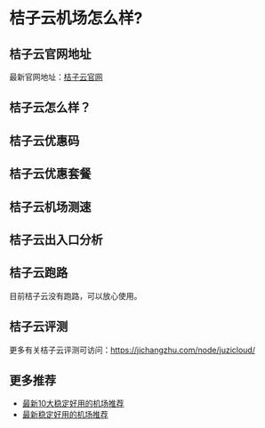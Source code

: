 # 桔子云机场怎么样?

## 桔子云官网地址
最新官网地址：[桔子云官网](https://dljc.affxc.com/juzicloud/)

## 桔子云怎么样？


## 桔子云优惠码


## 桔子云优惠套餐


## 桔子云机场测速


## 桔子云出入口分析


## 桔子云跑路
目前桔子云没有跑路，可以放心使用。

## 桔子云评测
更多有关桔子云评测可访问：https://jichangzhu.com/node/juzicloud/

## 更多推荐
 - [最新10大稳定好用的机场推荐](https://github.com/dailijichang/jichangtuijian)
 - [最新稳定好用的机场推荐](https://www.dailijichang.com/?utm_source=github&utm_medium=dailijichang-details)
